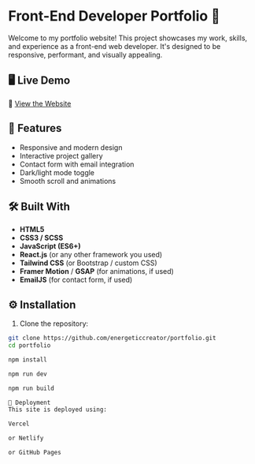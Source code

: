 # Front-End Developer Portfolio 🚀

Welcome to my portfolio website! This project showcases my work, skills, and experience as a front-end web developer. It's designed to be responsive, performant, and visually appealing.

## 🖥️ Live Demo

🔗 [View the Website](https://your-portfolio-link.com)

## 📌 Features

- Responsive and modern design
- Interactive project gallery
- Contact form with email integration
- Dark/light mode toggle
- Smooth scroll and animations

## 🛠️ Built With

- **HTML5**
- **CSS3 / SCSS**
- **JavaScript (ES6+)**
- **React.js** (or any other framework you used)
- **Tailwind CSS** (or Bootstrap / custom CSS)
- **Framer Motion** / **GSAP** (for animations, if used)
- **EmailJS** (for contact form, if used)


## ⚙️ Installation

1. Clone the repository:

```bash
git clone https://github.com/energeticcreator/portfolio.git
cd portfolio

npm install

npm run dev

npm run build

🚀 Deployment
This site is deployed using:

Vercel

or Netlify

or GitHub Pages
